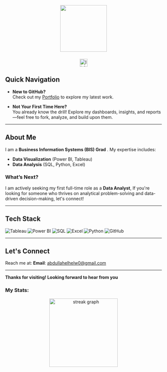 <div align="center">
  <img height="150" src="https://media.giphy.com/media/v1.Y2lkPTc5MGI3NjExb3lnMDd1M3M1czh6ODM1YW54amhmMWI4ZGk4bzYwZ3YwcDdueHA3aSZlcD12MV9naWZzX3NlYXJjaCZjdD1n/xTiIzJSKB4l7xTouE8/giphy.gif" />
</div>

###

<div align="center">
  <a href="https://www.linkedin.com/in/abdullah-elhelw/" target="_blank">
    <img src="https://img.shields.io/static/v1?message=LinkedIn&logo=linkedin&label=&color=0077B5&logoColor=white&labelColor=&style=for-the-badge" height="25" alt="linkedin logo"  />
  </a>
</div>

###


## Quick Navigation

- **New to GitHub?**  
  Check out my [Portfolio](https://abdullah-elhelw.netlify.app/) to explore my latest work.

- **Not Your First Time Here?**  
  You already know the drill! Explore my dashboards, insights, and reports—feel free to fork, analyze, and build upon them.


---

## About Me

I am a **Business Information Systems (BIS) Grad** . My expertise includes:

- **Data Visualization** (Power BI, Tableau)
- **Data Analysis** (SQL, Python, Excel)



### What’s Next?
I am actively seeking my first full-time role as a **Data Analyst**, If you're looking for someone who thrives on analytical problem-solving and data-driven decision-making, let's connect!

---

## Tech Stack  
![Tableau](https://img.shields.io/badge/Tableau-E97627?style=for-the-badge&logo=tableau&logoColor=white)
![Power BI](https://img.shields.io/badge/Power_BI-F2C811?style=for-the-badge&logo=powerbi&logoColor=black)
![SQL](https://img.shields.io/badge/SQL-4479A1?style=for-the-badge&logo=postgresql&logoColor=white)
![Excel](https://img.shields.io/badge/Excel-217346?style=for-the-badge&logo=microsoftexcel&logoColor=white)
![Python](https://img.shields.io/badge/Python-3776AB?style=for-the-badge&logo=python&logoColor=white)
![GitHub](https://img.shields.io/badge/GitHub-181717?style=for-the-badge&logo=github&logoColor=white)

---

## Let's Connect

Reach me at:
**Email**: abdullahelhelw0@gmail.com 

---

**Thanks for visiting! Looking forward to hear from you**

<h3 align="left"> My Stats:</h3>

<div align="center">
  <img src="https://streak-stats.demolab.com?user=abdullah-manga&locale=en&mode=daily&theme=dark&hide_border=false&border_radius=5&order=3" height="220" alt="streak graph"  />
</div>
